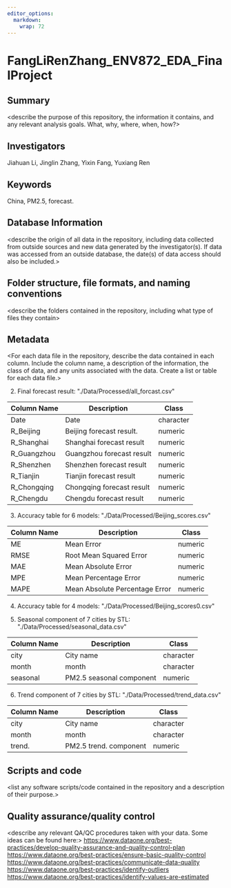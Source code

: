 ```yaml
---
editor_options: 
  markdown: 
    wrap: 72
---
```


# FangLiRenZhang_ENV872_EDA_FinalProject

## Summary

\<describe the purpose of this repository, the information it contains,
and any relevant analysis goals. What, why, where, when, how?\>

## Investigators
Jiahuan Li, Jinglin Zhang, Yixin Fang, Yuxiang Ren


## Keywords

China, PM2.5, forecast.

## Database Information

\<describe the origin of all data in the repository, including data
collected from outside sources and new data generated by the
investigator(s). If data was accessed from an outside database, the
date(s) of data access should also be included.\>

## Folder structure, file formats, and naming conventions

\<describe the folders contained in the repository, including what type
of files they contain\>

<describe the formats of files for the various purposes contained in the repository>

<describe your file naming conventions>

## Metadata

\<For each data file in the repository, describe the data contained in
each column. Include the column name, a description of the information,
the class of data, and any units associated with the data. Create a list
or table for each data file.\>

2. Final forecast result: "./Data/Processed/all_forcast.csv"

| Column Name | Description               | Class     | 
| ----------- | ------------------------- | --------- | 
| Date        | Date                      | character | 
| R_Beijing   | Beijing forecast result.  | numeric   | 
| R_Shanghai  | Shanghai forecast result  | numeric   | 
| R_Guangzhou | Guangzhou forecast result | numeric   | 
| R_Shenzhen  | Shenzhen forecast result  | numeric   | 
| R_Tianjin   | Tianjin forecast result   | numeric   | 
| R_Chongqing | Chongqing forecast result | numeric   | 
| R_Chengdu   | Chengdu forecast result   | numeric   | 

3. Accuracy table for 6 models: "./Data/Processed/Beijing_scores.csv"

| Column Name | Description                     | Class     | 
| ----------- | ------------------------------- | --------- |
| ME          | Mean Error                      | numeric |
| RMSE        | Root Mean Squared Error         | numeric |
| MAE         | Mean Absolute Error             | numeric |
| MPE         | Mean Percentage Error           | numeric |
| MAPE        | Mean Absolute Percentage Error  | numeric |

4. Accuracy table for 4 models: "./Data/Processed/Beijing_scores0.csv"

5. Seasonal component of 7 cities by STL: "./Data/Processed/seasonal_data.csv"

| Column Name | Description               | Class     | 
| ----------- | ------------------------- | --------- | 
| city        | City name                 | character | 
| month       | month                     | character | 
| seasonal    | PM2.5 seasonal component  | numeric   | 

6. Trend component of 7 cities by STL: "./Data/Processed/trend_data.csv"

| Column Name | Description               | Class     | 
| ----------- | ------------------------- | --------- | 
| city        | City name                 | character | 
| month       | month                     | character | 
| trend.      | PM2.5 trend.   component  | numeric   | 


## Scripts and code

\<list any software scripts/code contained in the repository and a
description of their purpose.\>

## Quality assurance/quality control

\<describe any relevant QA/QC procedures taken with your data. Some
ideas can be found here:\>
<https://www.dataone.org/best-practices/develop-quality-assurance-and-quality-control-plan>
<https://www.dataone.org/best-practices/ensure-basic-quality-control>
<https://www.dataone.org/best-practices/communicate-data-quality>
<https://www.dataone.org/best-practices/identify-outliers>
<https://www.dataone.org/best-practices/identify-values-are-estimated>